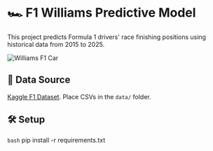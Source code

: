# 🏎️ F1 Williams Predictive Model

This project predicts Formula 1 drivers' race finishing positions using historical data from 2015 to 2025.

![Williams F1 Car](https://cdn.williamsf1.tech/images/fnx611yr/production/a48e47a0f276acabdae2fe976776b8a16fdc721b-5185x3461.jpg?rect=0,534,5185,2927&w=1200&auto=format)






## 📁 Data Source
[Kaggle F1 Dataset](https://www.kaggle.com/datasets/rohanrao/formula-1-world-championship-1950-2020). Place CSVs in the `data/` folder.

## 🛠️ Setup

```bash```
pip install -r requirements.txt
